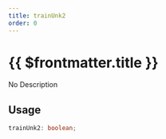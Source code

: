 ```yaml
---
title: trainUnk2
order: 0
---
```


# {{ $frontmatter.title }}

No Description

## Usage

```ts
trainUnk2: boolean;
```
